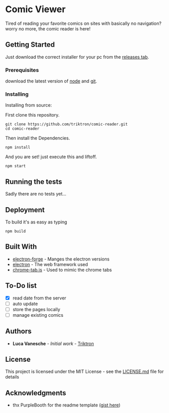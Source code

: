 # Comic Viewer

Tired of reading your favorite comics on sites with basically no navigation? worry no more, the comic reader is here!

## Getting Started

Just download the correct installer for your pc from the [releases tab](https://github.com/triktron/comic-reader/releases/latest).

### Prerequisites

download the latest version of [node](https://nodejs.org/en/download/) and [git](https://git-scm.com/downloads).


### Installing

Installing from source:

First clone this repository.

```
git clone https://github.com/triktron/comic-reader.git
cd comic-reader
```

Then install the Dependencies.

```
npm install
```

And you are set! just execute this and liftoff.

```
npm start
```

## Running the tests

Sadly there are no tests yet...


## Deployment

To build it's as easy as typing

```
npm build
```

## Built With

* [electron-forge](https://www.electronforge.io/) - Manges the electron versions
* [electron](https://electronjs.org/) - The web framework used
* [chrome-tab.js](https://github.com/adamschwartz/chrome-tabs) - Used to mimic the chrome tabs

## To-Do list

- [x] read date from the server
- [ ] auto update
- [ ] store the pages locally
- [ ] manage existing comics

## Authors

* **Luca Vanesche** - *Initial work* - [Triktron](https://github.com/triktron)

## License

This project is licensed under the MIT License - see the [LICENSE.md](LICENSE.md) file for details

## Acknowledgments

* thx PurpleBooth for the readme template ([gist here](https://gist.github.com/PurpleBooth/109311bb0361f32d87a2))
